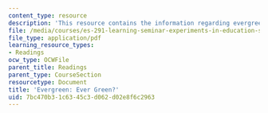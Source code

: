 ```yaml
---
content_type: resource
description: 'This resource contains the information regarding evergreen: ever green?'
file: /media/courses/es-291-learning-seminar-experiments-in-education-spring-2003/7bc470b31c6345c3d062d02e8f6c2963_MITES_291S03_evrgrn.pdf
file_type: application/pdf
learning_resource_types:
- Readings
ocw_type: OCWFile
parent_title: Readings
parent_type: CourseSection
resourcetype: Document
title: 'Evergreen: Ever Green?'
uid: 7bc470b3-1c63-45c3-d062-d02e8f6c2963
---
```

